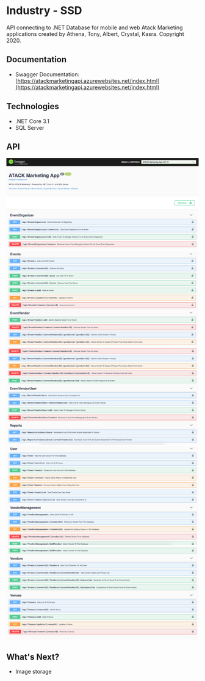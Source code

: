 # Industry - SSD
API connecting to .NET Database for mobile and web Atack Marketing applications created by Athena, Tony, Albert, Crystal, Kasra. Copyright 2020.

## Documentation
- Swagger Documentation: [https://atackmarketingapi.azurewebsites.net/index.html](https://atackmarketingapi.azurewebsites.net/index.html)

## Technologies
- .NET Core 3.1
- SQL Server

## API
![picture](media/1.png)
![picture](media/2.png)
![picture](media/3.png)
![picture](media/4.png)
![picture](media/5.png)

## What's Next?
- Image storage
